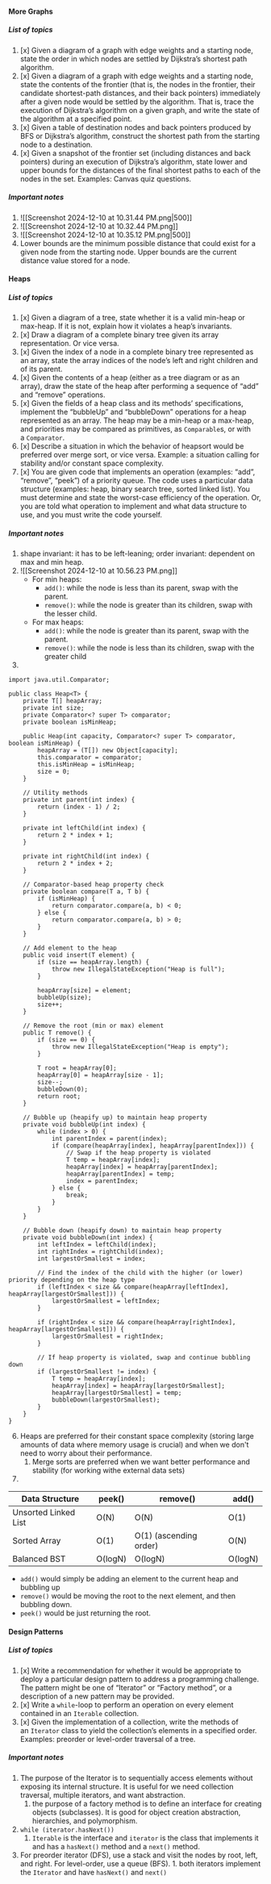 #### More Graphs
##### List of topics
1. [x] Given a diagram of a graph with edge weights and a starting node, state the order in which nodes are settled by Dijkstra’s shortest path algorithm.
2. [x] Given a diagram of a graph with edge weights and a starting node, state the contents of the frontier (that is, the nodes in the frontier, their candidate shortest-path distances, and their back pointers) immediately after a given node would be settled by the algorithm. That is, trace the execution of Dijkstra’s algorithm on a given graph, and write the state of the algorithm at a specified point.
3. [x] Given a table of destination nodes and back pointers produced by BFS or Dijkstra’s algorithm, construct the shortest path from the starting node to a destination.
4. [x] Given a snapshot of the frontier set (including distances and back pointers) during an execution of Dijkstra’s algorithm, state lower and upper bounds for the distances of the final shortest paths to each of the nodes in the set. Examples: Canvas quiz questions.
##### Important notes
1. 
    ![[Screenshot 2024-12-10 at 10.31.44 PM.png|500]]
2. ![[Screenshot 2024-12-10 at 10.32.44 PM.png]]
3. 
   ![[Screenshot 2024-12-10 at 10.35.12 PM.png|500]]
4. Lower bounds are the minimum possible distance that could exist for a given node from the starting node. Upper bounds are the current distance value stored for a node. 
#### Heaps
##### List of topics
1. [x] Given a diagram of a tree, state whether it is a valid min-heap or max-heap. If it is not, explain how it violates a heap’s invariants.
2. [x] Draw a diagram of a complete binary tree given its array representation. Or vice versa.
3. [x] Given the index of a node in a complete binary tree represented as an array, state the array indices of the node’s left and right children and of its parent.
4. [x] Given the contents of a heap (either as a tree diagram or as an array), draw the state of the heap after performing a sequence of “add” and “remove” operations.
5. [x] Given the fields of a heap class and its methods’ specifications, implement the “bubbleUp” and “bubbleDown” operations for a heap represented as an array. The heap may be a min-heap or a max-heap, and priorities may be compared as primitives, as `Comparable`s, or with a `Comparator`.
6. [x] Describe a situation in which the behavior of heapsort would be preferred over merge sort, or vice versa. Example: a situation calling for stability and/or constant space complexity.
7. [x] You are given code that implements an operation (examples: “add”, “remove”, “peek”) of a priority queue. The code uses a particular data structure (examples: heap, binary search tree, sorted linked list). You must determine and state the worst-case efficiency of the operation. Or, you are told what operation to implement and what data structure to use, and you must write the code yourself.
##### Important notes
1. shape invariant: it has to be left-leaning; order invariant: dependent on max and min heap.
4. 
   ![[Screenshot 2024-12-10 at 10.56.23 PM.png]]
   - For min heaps:
	   - `add()`: while the node is less than its parent, swap with the parent. 
	   - `remove()`: while the node is greater than its children, swap with the lesser child.
   - For max heaps: 
	   - `add()`: while the node is greater than its parent, swap with the parent. 
	   - `remove()`: while the node is less than its children, swap with the greater child
1. 
```
import java.util.Comparator;

public class Heap<T> {
    private T[] heapArray;
    private int size;
    private Comparator<? super T> comparator;
    private boolean isMinHeap;

    public Heap(int capacity, Comparator<? super T> comparator, boolean isMinHeap) {
        heapArray = (T[]) new Object[capacity];
        this.comparator = comparator;
        this.isMinHeap = isMinHeap;
        size = 0;
    }

    // Utility methods
    private int parent(int index) {
        return (index - 1) / 2;
    }

    private int leftChild(int index) {
        return 2 * index + 1;
    }

    private int rightChild(int index) {
        return 2 * index + 2;
    }

    // Comparator-based heap property check
    private boolean compare(T a, T b) {
        if (isMinHeap) {
            return comparator.compare(a, b) < 0;
        } else {
            return comparator.compare(a, b) > 0;
        }
    }

    // Add element to the heap
    public void insert(T element) {
        if (size == heapArray.length) {
            throw new IllegalStateException("Heap is full");
        }

        heapArray[size] = element;
        bubbleUp(size);
        size++;
    }

    // Remove the root (min or max) element
    public T remove() {
        if (size == 0) {
            throw new IllegalStateException("Heap is empty");
        }

        T root = heapArray[0];
        heapArray[0] = heapArray[size - 1];
        size--;
        bubbleDown(0);
        return root;
    }

    // Bubble up (heapify up) to maintain heap property
    private void bubbleUp(int index) {
        while (index > 0) {
            int parentIndex = parent(index);
            if (compare(heapArray[index], heapArray[parentIndex])) {
                // Swap if the heap property is violated
                T temp = heapArray[index];
                heapArray[index] = heapArray[parentIndex];
                heapArray[parentIndex] = temp;
                index = parentIndex;
            } else {
                break;
            }
        }
    }

    // Bubble down (heapify down) to maintain heap property
    private void bubbleDown(int index) {
        int leftIndex = leftChild(index);
        int rightIndex = rightChild(index);
        int largestOrSmallest = index;

        // Find the index of the child with the higher (or lower) priority depending on the heap type
        if (leftIndex < size && compare(heapArray[leftIndex], heapArray[largestOrSmallest])) {
            largestOrSmallest = leftIndex;
        }

        if (rightIndex < size && compare(heapArray[rightIndex], heapArray[largestOrSmallest])) {
            largestOrSmallest = rightIndex;
        }

        // If heap property is violated, swap and continue bubbling down
        if (largestOrSmallest != index) {
            T temp = heapArray[index];
            heapArray[index] = heapArray[largestOrSmallest];
            heapArray[largestOrSmallest] = temp;
            bubbleDown(largestOrSmallest);
        }
    }
}
```
6. Heaps are preferred for their constant space complexity (storing large amounts of data where memory usage is crucial) and when we don't need to worry about their performance. 
	1. Merge sorts are preferred when we want better performance and stability (for working withe external data sets)
7. 
   
| Data Structure       | peek()  | remove()               | add()   |
| -------------------- | ------- | ---------------------- | ------- |
| Unsorted Linked List | O(N)    | O(N)                   | O(1)    |
| Sorted Array         | O(1)    | O(1) (ascending order) | O(N)    |
| Balanced BST         | O(logN) | O(logN)                | O(logN) |
- `add()` would simply be adding an element to the current heap and bubbling up 
- `remove()` would be moving the root to the next element, and then bubbling down. 
- `peek()` would be just returning the root. 
#### Design Patterns
##### List of topics
1. [x] Write a recommendation for whether it would be appropriate to deploy a particular design pattern to address a programming challenge. The pattern might be one of “Iterator” or “Factory method”, or a description of a new pattern may be provided.
2. [x] Write a `while`-loop to perform an operation on every element contained in an `Iterable` collection.
3. [x] Given the implementation of a collection, write the methods of an `Iterator` class to yield the collection’s elements in a specified order. Examples: preorder or level-order traversal of a tree.
##### Important notes
1. The purpose of the Iterator is to sequentially access elements without exposing its internal structure. It is useful for we need collection traversal, multiple iterators, and want abstraction. 
	1. the purpose of a factory method is to define an interface for creating objects (subclasses). It is good for object creation abstraction, hierarchies, and polymorphism. 
2. `while (iterator.hasNext())`
	1. `Iterable` is the interface and `iterator` is the class that implements it and has a `hasNext()` method and a `next()` method. 
3. For preorder iterator (DFS), use a stack and visit the nodes by root, left, and right. For level-order, use a queue (BFS).
		1. both iterators implement the `Iterator` and have `hasNext()` and `next()`

